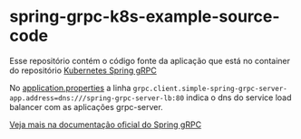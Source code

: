 # spring-grpc-k8s-example-source-code

Esse repositório contém o código fonte da aplicação que está no container do repositório [Kubernetes Spring gRPC](https://github.com/TonyALS/k8s-simple-spring-grpc-app)

No [application.properties](simple-spring-grpc-client-app/src/main/resources/application.properties) a linha
`
grpc.client.simple-spring-grpc-server-app.address=dns:///spring-grpc-server-lb:80
`
indica o dns do service load balancer com as aplicações grpc-server.

[Veja mais na documentação oficial do Spring gRPC](https://yidongnan.github.io/grpc-spring-boot-starter/en/kubernetes.html)
